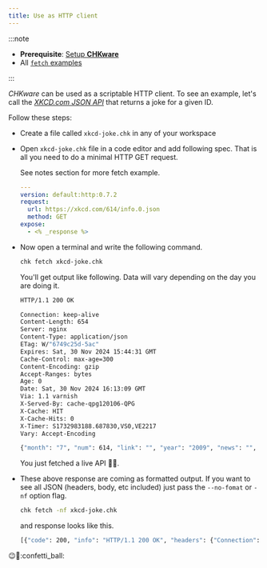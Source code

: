 ```yaml
---
title: Use as HTTP client
---
```


:::note

* **Prerequisite**: [Setup **CHKware**](/docs/setup)
* All [`fetch` examples](/docs/examples/fetch-examples)

:::

*CHKware* can be used as a scriptable HTTP client. To see an example, let's call the [*XKCD.com JSON API*](https://xkcd.com/json.html) that returns a joke for a given ID.

Follow these steps:

* Create a file called `xkcd-joke.chk` in any of your workspace

* Open `xkcd-joke.chk` file in a code editor and add following spec. That is all you need to do a minimal HTTP GET request.
  
  See notes section for more fetch example.

  ```yaml
  ---
  version: default:http:0.7.2
  request:
    url: https://xkcd.com/614/info.0.json
    method: GET
  expose:
    - <% _response %>
  ```

* Now open a terminal and write the following command.

  ```bash
  chk fetch xkcd-joke.chk
  ```

  You'll get output like following. Data will vary depending on the day you are doing it.

  ```bash
  HTTP/1.1 200 OK

  Connection: keep-alive
  Content-Length: 654
  Server: nginx
  Content-Type: application/json
  ETag: W/"6749c25d-5ac"
  Expires: Sat, 30 Nov 2024 15:44:31 GMT
  Cache-Control: max-age=300
  Content-Encoding: gzip
  Accept-Ranges: bytes
  Age: 0
  Date: Sat, 30 Nov 2024 16:13:09 GMT
  Via: 1.1 varnish
  X-Served-By: cache-qpg120106-QPG
  X-Cache: HIT
  X-Cache-Hits: 0
  X-Timer: S1732983188.687830,VS0,VE2217
  Vary: Accept-Encoding

  {"month": "7", "num": 614, "link": "", "year": "2009", "news": "", "safe_title": "Woodpecker", "transcript": "[[A man with a beret and a woman are standing on a boardwalk, leaning on a handrail.]]\nMan: A woodpecker!\n<<Pop pop pop>>\nWoman: Yup.\n\n[[The woodpecker is banging its head against a tree.]]\nWoman: He hatched about this time last year.\n<<Pop pop pop pop>>\n\n[[The woman walks away.  The man is still standing at the handrail.]]\n\nMan: ... woodpecker?\nMan: It's your birthday!\n\nMan: Did you know?\n\nMan: Did... did nobody tell you?\n\n[[The man stands, looking.]]\n\n[[The man walks away.]]\n\n[[There is a tree.]]\n\n[[The man approaches the tree with a present in a box, tied up with ribbon.]]\n\n[[The man sets the present down at the base of the tree and looks up.]]\n\n[[The man walks away.]]\n\n[[The present is sitting at the bottom of the tree.]]\n\n[[The woodpecker looks down at the present.]]\n\n[[The woodpecker sits on the present.]]\n\n[[The woodpecker pulls on the ribbon tying the present closed.]]\n\n((full width panel))\n[[The woodpecker is flying, with an electric drill dangling from its feet, held by the cord.]]\n\n{{Title text: If you don't have an extension cord I can get that too.  Because we're friends!  Right?}}", "alt": "If you don't have an extension cord I can get that too.  Because we're friends!  Right?", "img": "https://imgs.xkcd.com/comics/woodpecker.png", "title": "Woodpecker", "day": "24"}
  ```

  You just fetched a live API :rocket::star2:.

* These above response are coming as formatted output. If you want to see all JSON (headers, body, etc included) just pass the `--no-fomat` or `-nf` option flag.

  ```bash
  chk fetch -nf xkcd-joke.chk
  ```

  and response looks like this.

  ```bash
  [{"code": 200, "info": "HTTP/1.1 200 OK", "headers": {"Connection": "keep-alive", "Content-Length": "654", "Server": "nginx", "Content-Type": "application/json", "ETag": "W/\"6749c25d-5ac\"", "Expires": "Sat, 30 Nov 2024 15:44:31 GMT", "Cache-Control": "max-age=300", "Content-Encoding": "gzip", "Accept-Ranges": "bytes", "Age": "0", "Date": "Sat, 30 Nov 2024 16:31:03 GMT", "Via": "1.1 varnish", "X-Served-By": "cache-qpg1237-QPG", "X-Cache": "HIT", "X-Cache-Hits": "0", "X-Timer": "S1732984262.328702,VS0,VE690", "Vary": "Accept-Encoding"}, "body": {"month": "7", "num": 614, "link": "", "year": "2009", "news": "", "safe_title": "Woodpecker", "transcript": "[[A man with a beret and a woman are standing on a boardwalk, leaning on a handrail.]]\nMan: A woodpecker!\n<<Pop pop pop>>\nWoman: Yup.\n\n[[The woodpecker is banging its head against a tree.]]\nWoman: He hatched about this time last year.\n<<Pop pop pop pop>>\n\n[[The woman walks away.  The man is still standing at the handrail.]]\n\nMan: ... woodpecker?\nMan: It's your birthday!\n\nMan: Did you know?\n\nMan: Did... did nobody tell you?\n\n[[The man stands, looking.]]\n\n[[The man walks away.]]\n\n[[There is a tree.]]\n\n[[The man approaches the tree with a present in a box, tied up with ribbon.]]\n\n[[The man sets the present down at the base of the tree and looks up.]]\n\n[[The man walks away.]]\n\n[[The present is sitting at the bottom of the tree.]]\n\n[[The woodpecker looks down at the present.]]\n\n[[The woodpecker sits on the present.]]\n\n[[The woodpecker pulls on the ribbon tying the present closed.]]\n\n((full width panel))\n[[The woodpecker is flying, with an electric drill dangling from its feet, held by the cord.]]\n\n{{Title text: If you don't have an extension cord I can get that too.  Because we're friends!  Right?}}", "alt": "If you don't have an extension cord I can get that too.  Because we're friends!  Right?", "img": "https://imgs.xkcd.com/comics/woodpecker.png", "title": "Woodpecker", "day": "24"}}]
  ```

:wink::tada::confetti\_ball:
